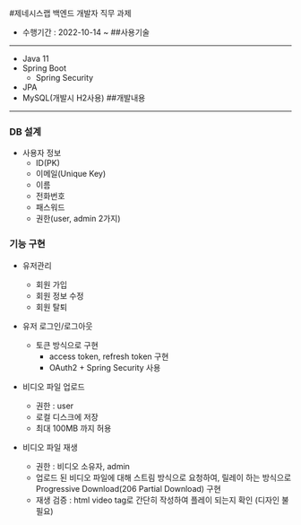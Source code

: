#제네시스랩 백엔드 개발자 직무 과제
- 수행기간 : 2022-10-14 ~
##사용기술 

---
- Java 11
- Spring Boot
  - Spring Security
- JPA
- MySQL(개발시 H2사용)
##개발내용

---
### DB 설계
- 사용자 정보
    - ID(PK)
    - 이메일(Unique Key)
    - 이름
    - 전화번호
    - 패스워드
    - 권한(user, admin 2가지)
    

### 기능 구현
- 유저관리
    - 회원 가입
    - 회원 정보 수정
    - 회원 탈퇴
    
    
- 유저 로그인/로그아웃
    - 토큰 방식으로 구현
        - access token, refresh token 구현
        - OAuth2 + Spring Security 사용

    
- 비디오 파일 업로드
    - 권한 : user
    - 로컬 디스크에 저장
    - 최대 100MB 까지 허용
    

- 비디오 파일 재생
    - 권한 : 비디오 소유자, admin
    - 업로드 된 비디오 파일에 대해 스트림 방식으로 요청하여, 릴레이 하는 방식으로 Progressive Download(206 Partial Download) 구현
    - 재생 검증 : html video tag로 간단히 작성하여 플레이 되는지 확인 (디자인 불필요)
    
